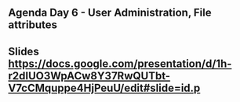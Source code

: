 ## Agenda Day 6 - User Administration, File attributes

## Slides https://docs.google.com/presentation/d/1h-r2dIUO3WpACw8Y37RwQUTbt-V7cCMquppe4HjPeuU/edit#slide=id.p
